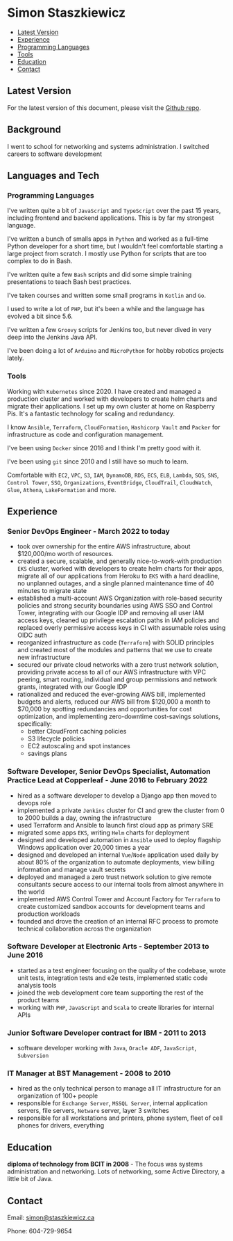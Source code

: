 Simon Staszkiewicz
===

- [Latest Version](#latest-version)
- [Experience](#experience)
- [Programming Languages](#programming-languages)
- [Tools](#tools)
- [Education](#education)
- [Contact](#contact)

## Latest Version

For the latest version of this document, please visit the [Github repo](https://github.com/Stasmo/resume).

## Background

I went to school for networking and systems administration. I switched careers to software development

## Languages and Tech

### Programming Languages

I've written quite a bit of `JavaScript` and `TypeScript` over the past 15 years, including frontend and backend applications. This is by far my strongest language.

I've written a bunch of smalls apps in `Python` and worked as a full-time Python developer for a short time, but I wouldn't feel comfortable starting a large project from scratch. I mostly use Python for scripts that are too complex to do in Bash.

I've written quite a few `Bash` scripts and did some simple training presentations to teach Bash best practices.

I've taken courses and written some small programs in `Kotlin` and `Go`.

I used to write a lot of `PHP`, but it's been a while and the language has evolved a bit since 5.6.

I've written a few `Groovy` scripts for Jenkins too, but never dived in very deep into the Jenkins Java API.

I've been doing a lot of `Arduino` and `MicroPython` for hobby robotics projects lately.

### Tools

Working with `Kubernetes` since 2020. I have created and managed a production cluster and worked with developers to create helm charts and migrate their applications. I set up my own cluster at home on Raspberry Pis. It's a fantastic technology for scaling and redundancy.

I know `Ansible`, `Terraform`, `CloudFormation`, `Hashicorp Vault` and `Packer` for infrastructure as code and configuration management.

I've been using `Docker` since 2016 and I think I'm pretty good with it.

I've been using `git` since 2010 and I still have so much to learn.

Comfortable with `EC2`, `VPC`, `S3`, `IAM`, `DynamoDB`, `RDS`, `ECS`, `ELB`, `Lambda`, `SQS`, `SNS`, `Control Tower`, `SSO`, `Organizations`, `EventBridge`, `CloudTrail`, `CloudWatch`, `Glue`, `Athena`, `LakeFormation` and more.

## Experience

### Senior DevOps Engineer - March 2022 to today

- took over ownership for the entire AWS infrastructure, about $120,000/mo worth of resources.
- created a secure, scalable, and generally nice-to-work-with production `EKS` cluster, worked with developers to create helm charts for their apps, migrate all of our applications from Heroku to `EKS` with a hard deadline, no unplanned outages, and a single planned maintenance time of 40 minutes to migrate state
- established a multi-account AWS Organization with role-based security policies and strong security boundaries using AWS SSO and Control Tower, integrating with our Google IDP and removing all user IAM access keys, cleaned up privilege escalation paths in IAM policies and replaced overly permissive access keys in CI with assumable roles using OIDC auth
- reorganized infrastructure as code (`Terraform`) with SOLID principles and created most of the modules and patterns that we use to create new infrastructure
- secured our private cloud networks with a zero trust network solution, providing private access to all of our AWS infrastructure with VPC peering, smart routing, individual and group permissions and network grants, integrated with our Google IDP
- rationalized and reduced the ever-growing AWS bill, implemented budgets and alerts, reduced our AWS bill from $120,000 a month to $70,000 by spotting redundancies and opportunities for cost optimization, and implementing zero-downtime cost-savings solutions, specifically:
  - better CloudFront caching policies
  - S3 lifecycle policies
  - EC2 autoscaling and spot instances
  - savings plans

### Software Developer, Senior DevOps Specialist, Automation Practice Lead at Copperleaf - June 2016 to February 2022

- hired as a software developer to develop a Django app then moved to devops role
- implemented a private `Jenkins` cluster for CI and grew the cluster from 0 to 2000 builds a day, owning the infrastructure
- used Terraform and Ansible to launch first cloud app as primary SRE
- migrated some apps `EKS`, writing `Helm` charts for deployment
- designed and developed automation in `Ansible` used to deploy flagship Windows application over 20,000 times a year
- designed and developed an internal `Vue`/`Node` application used daily by about 80% of the organization to automate deployments, view billing information and manage vault secrets
- deployed and managed a zero trust network solution to give remote consultants secure access to our internal tools from almost anywhere in the world
- implemented AWS Control Tower and Account Factory for `Terraform` to create customized sandbox accounts for development teams and production workloads
- founded and drove the creation of an internal RFC process to promote technical collaboration across the organization

### Software Developer at Electronic Arts - September 2013 to June 2016

- started as a test engineer focusing on the quality of the codebase, wrote unit tests, integration tests and e2e tests, implemented static code analysis tools
- joined the web development core team supporting the rest of the product teams
- working with `PHP`, `JavaScript` and `Scala` to create libraries for internal APIs

### Junior Software Developer contract for IBM - 2011 to 2013

- software developer working with `Java`, `Oracle ADF`, `JavaScript`, `Subversion`

### IT Manager at BST Management - 2008 to 2010

- hired as the only technical person to manage all IT infrastructure for an organization of 100+ people
- responsible for `Exchange Server`, `MSSQL Server`, internal application servers, file servers, `Netware` server, layer 3 switches
- responsible for all workstations and printers, phone system, fleet of cell phones for drivers, everything

## Education

**diploma of technology from BCIT in 2008** - The focus was systems administration and networking. Lots of networking, some Active Directory, a little bit of Java.

## Contact

Email: simon@staszkiewicz.ca

Phone: 604-729-9654
